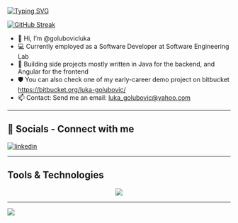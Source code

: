 [![Typing SVG](https://readme-typing-svg.demolab.com?font=Fira+Code&pause=1000&color=EAF711&center=true&vCenter=true&width=435&lines=Full+stack+Java/Angular+developer)](https://git.io/typing-svg)

[![GitHub Streak](https://streak-stats.demolab.com?user=golubovicluka&theme=aura)](https://git.io/streak-stats)
- 👋 Hi, I’m @golubovicluka
- 💻 Currently employed as a Software Developer at Software Engineering Lab
- 🌱 Building side projects mostly written in Java for the backend, and Angular for the frontend
- 🛡️ You can also check one of my early-career demo project on bitbucket https://bitbucket.org/luka-golubovic/
- 📫 Contact: Send me an email: luka_golubovic@yahoo.com

---

## 🔗 Socials - Connect with me

[![linkedin](https://img.shields.io/badge/linkedin-0A66C2?style=for-the-badge&logo=linkedin&logoColor=white)](https://www.linkedin.com/in/lukagolubovic/)

---

## Tools & Technologies

<p align="center">
  <a href="https://skillicons.dev">
    <img src="https://skillicons.dev/icons?i=java,spring,hibernate,angular,reactivex,ts,mysql,nodejs,express,javascript,prisma,mongodb,html,css,sass,tailwind,bootstrap,git,jenkins,docker,redis,rabbitmq,aws,maven,jest,graphql,postgres,idea,vim,postman" />
  </a>
</p>

---

![](https://komarev.com/ghpvc/?username=golubovicluka)
